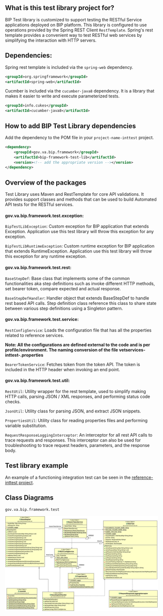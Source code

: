 ## What is this test library project for?

BIP Test library is customized to support testing the RESTful Service applications deployed on BIP platform. This library is configured to use operations provided by the Spring REST Client `RestTemplate`. Spring's rest template provides a convenient way to test RESTful web services by simplifying the interaction with HTTP servers.

## Dependencies:

Spring rest template is included via the `spring-web` dependency.

```xml
<groupId>org.springframework</groupId>
<artifactId>spring-web</artifactId>
```

Cucmber is included via the `cucumber-java8` dependency. It is a library that makes it easier to write and execute parameterized tests.

```xml
<groupId>info.cukes</groupId>
<artifactId>cucumber-java8</artifactId>
```

## How to add BIP Test Library dependencies
Add the dependency to the POM file in your `project-name-inttest` project.

```xml
<dependency>
	<groupId>gov.va.bip.framework</groupId>
	<artifactId>bip-framework-test-lib</artifactId>
	<version><!-- add the appropriate version --></version>
</dependency>
```

## Overview of the packages

Test Library uses Maven and RestTemplate for core API validations. It provides support classes and methods that can be used to build Automated API tests for the RESTful services.

#### gov.va.bip.framework.test.exception:

`BipTestLibException`: Custom exception for BIP application that extends Exception. Application use this test library will throw this exception for any exception.

`BipTestLibRuntimeException`: Custom runtime exception for BIP application that extends RuntimeException. Application use this test library will throw this exception for any runtime exception.

#### gov.va.bip.framework.test.rest:

`BaseStepDef`: Base class that implements some of the common functionalities aka step definitions such as invoke different HTTP methods, set bearer token, compare expected and actual response.  

`BaseStepDefHandler`: Handler object that extends BaseStepDef to handle rest based API calls. Step definition class reference this class to share state between various step definitions using a Singleton pattern.

#### gov.va.bip.framework.test.service:

`RestConfigService`: Loads the configuration file that has all the properties related to reference services.

**Note: All the configurations are defined external to the code and is per profile/environment. The naming conversion of the file
vetservices-inttest-<env>.properties**

`BearerTokenService`: Fetches token from the token API. The token is included in the HTTP header when invoking an end point.

#### gov.va.bip.framework.test.util:

`RestUtil`: Utility wrapper for the rest template, used to simplify making HTTP calls, parsing JSON / XML responses, and performing status code checks.

`JsonUtil`: Utility class for parsing JSON, and extract JSON snippets.

`PropertiesUtil`: Utility class for reading properties files and performing variable substitution.

`RequestResponseLoggingInterceptor`: An interceptor for all rest API calls to trace requests and responses. This interceptor can also be used for troubleshooting to trace request headers, parameters, and the response body.

## Test library example
An example of a functioning integration test can be seen in the [reference-inttest project](https://github.ec.va.gov/EPMO/bip-reference-person/tree/master/bip-reference-inttest).

## Class Diagrams
	gov.va.bip.framework.test 
<img src="/images/cd-test-lib-package.jpg" />

